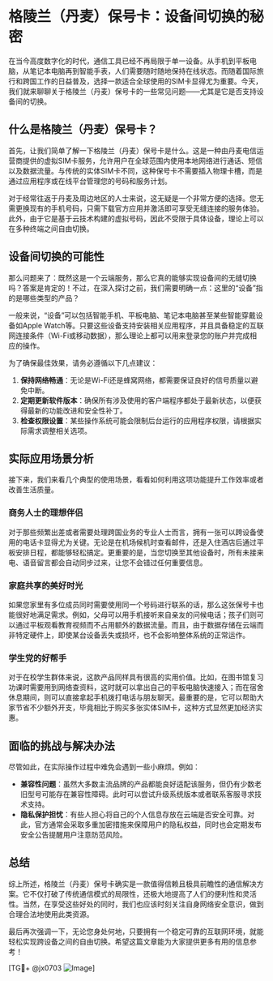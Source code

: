 # 格陵兰（丹麦）保号卡：设备间切换的秘密

在当今高度数字化的时代，通信工具已经不再局限于单一设备。从手机到平板电脑，从笔记本电脑再到智能手表，人们需要随时随地保持在线状态。而随着国际旅行和跨国工作的日益普及，选择一款适合全球使用的SIM卡显得尤为重要。今天，我们就来聊聊关于格陵兰（丹麦）保号卡的一些常见问题——尤其是它是否支持设备间的切换。

## 什么是格陵兰（丹麦）保号卡？

首先，让我们简单了解一下格陵兰（丹麦）保号卡是什么。这是一种由丹麦电信运营商提供的虚拟SIM卡服务，允许用户在全球范围内使用本地网络进行通话、短信以及数据流量。与传统的实体SIM卡不同，这种保号卡不需要插入物理卡槽，而是通过应用程序或在线平台管理您的号码和服务计划。

对于经常往返于丹麦及周边地区的人士来说，这无疑是一个非常方便的选择。您无需更换现有的手机号码，只需下载官方应用并激活即可享受无缝连接的服务体验。此外，由于它是基于云技术构建的虚拟号码，因此不受限于具体设备，理论上可以在多种终端之间自由切换。

## 设备间切换的可能性

那么问题来了：既然这是一个云端服务，那么它真的能够实现设备间的无缝切换吗？答案是肯定的！不过，在深入探讨之前，我们需要明确一点：这里的“设备”指的是哪些类型的产品？

一般来说，“设备”可以包括智能手机、平板电脑、笔记本电脑甚至某些智能穿戴设备如Apple Watch等。只要这些设备支持安装相关应用程序，并且具备稳定的互联网连接条件（Wi-Fi或移动数据），那么理论上都可以用来登录您的账户并完成相应的操作。

为了确保最佳效果，请务必遵循以下几点建议：

1. **保持网络畅通**：无论是Wi-Fi还是蜂窝网络，都需要保证良好的信号质量以避免中断。
2. **定期更新软件版本**：确保所有涉及使用的客户端程序都处于最新状态，以便获得最新的功能改进和安全性补丁。
3. **检查权限设置**：某些操作系统可能会限制后台运行的应用程序权限，请根据实际需求调整相关选项。

## 实际应用场景分析

接下来，我们来看几个典型的使用场景，看看如何利用这项功能提升工作效率或者改善生活质量。

### 商务人士的理想伴侣

对于那些频繁出差或者需要处理跨国业务的专业人士而言，拥有一张可以跨设备使用的电话卡显得尤为关键。无论是在机场候机时查看邮件，还是入住酒店后通过平板安排日程，都能够轻松搞定。更重要的是，当您切换至其他设备时，所有未接来电、语音留言都会自动同步过来，让您不会错过任何重要信息。

### 家庭共享的美好时光

如果您家里有多位成员同时需要使用同一个号码进行联系的话，那么这张保号卡也能很好地满足需求。例如，父母可以用手机接听来自亲友的问候电话；孩子们则可以通过平板观看教育视频而不占用额外的数据流量。而且，由于数据存储在云端而非特定硬件上，即使某台设备丢失或损坏，也不会影响整体系统的正常运作。

### 学生党的好帮手

对于在校学生群体来说，这款产品同样具有很高的实用价值。比如，在图书馆复习功课时需要用到网络查资料，这时就可以拿出自己的平板电脑快速接入；而在宿舍休息期间，则可以直接拿起手机拨打电话与朋友聊天。最重要的是，它可以帮助大家节省不少额外开支，毕竟相比于购买多张实体SIM卡，这种方式显然更加经济实惠。

## 面临的挑战与解决办法

尽管如此，在实际操作过程中难免会遇到一些小麻烦。例如：

- **兼容性问题**：虽然大多数主流品牌的产品都能良好适配该服务，但仍有少数老旧型号可能存在兼容性障碍。此时可以尝试升级系统版本或者联系客服寻求技术支持。
- **隐私保护担忧**：有些人担心将自己的个人信息存放在云端是否安全可靠。对此，官方通常会采取多重加密措施来保障用户的隐私权益，同时也会定期发布安全公告提醒用户注意防范风险。

## 总结

综上所述，格陵兰（丹麦）保号卡确实是一款值得信赖且极具前瞻性的通信解决方案。它不仅打破了传统通信模式的局限性，还极大地提高了人们的便利性和灵活性。当然，在享受这些好处的同时，我们也应该时刻关注自身网络安全意识，做到合理合法地使用此类资源。

最后再次强调一下，无论您身处何地，只要拥有一个稳定可靠的互联网环境，就能轻松实现跨设备之间的自由切换。希望这篇文章能为大家提供更多有用的信息参考！

[TG💪+ @jx0703 ![Image](https://github.com/user-attachments/assets/dbca1d08-cadb-493c-b0ec-ad6f7a83f270)]